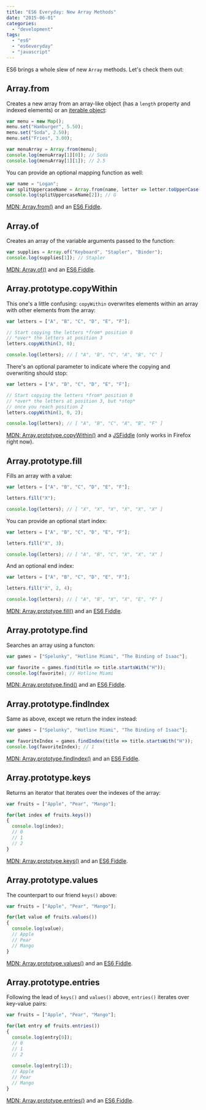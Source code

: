 ```yaml
---
title: "ES6 Everyday: New Array Methods"
date: "2015-06-01"
categories: 
  - "development"
tags: 
  - "es6"
  - "es6everyday"
  - "javascript"
---
```


ES6 brings a whole slew of new `Array` methods. Let's check them out:

## Array.from

Creates a new array from an array-like object (has a `length` property and indexed elements) or an [iterable object](http://www.loganfranken.com/blog/884/es6-everyday-for-of-loops-and-the-iterable-protocol/):

```javascript
var menu = new Map();
menu.set("Hamburger", 5.50);
menu.set("Soda", 2.50);
menu.set("Fries", 3.00);

var menuArray = Array.from(menu);
console.log(menuArray[1][0]); // Soda
console.log(menuArray[1][1]); // 2.5
```

You can provide an optional mapping function as well:

```javascript
var name = "Logan";
var splitUppercaseName = Array.from(name, letter => letter.toUpperCase());
console.log(splitUppercaseName[2]); // G
```

[MDN: Array.from()](https://developer.mozilla.org/en-US/docs/Web/JavaScript/Reference/Global_Objects/Array/from) and an [ES6 Fiddle](http://www.es6fiddle.net/iad3x1a7/).

## Array.of

Creates an array of the variable arguments passed to the function:

```javascript
var supplies = Array.of("Keyboard", "Stapler", "Binder");
console.log(supplies[1]); // Stapler
```

[MDN: Array.of()](https://developer.mozilla.org/en-US/docs/Web/JavaScript/Reference/Global_Objects/Array/of) and an [ES6 Fiddle](http://www.es6fiddle.net/iad429p4/).

## Array.prototype.copyWithin

This one's a little confusing: `copyWithin` overwrites elements within an array with other elements from the array:

```javascript
var letters = ["A", "B", "C", "D", "E", "F"];

// Start copying the letters *from* position 0
// *over* the letters at position 3
letters.copyWithin(3, 0);

console.log(letters); // [ "A", "B", "C", "A", "B", "C" ]
```

There's an optional parameter to indicate where the copying and overwriting should stop:

```javascript
var letters = ["A", "B", "C", "D", "E", "F"];

// Start copying the letters *from* position 0
// *over* the letters at position 3, but *stop*
// once you reach position 2
letters.copyWithin(3, 0, 2);

console.log(letters); // [ "A", "B", "C", "A", "B", "F" ]
```

[MDN: Array.prototype.copyWithin()](https://developer.mozilla.org/en-US/docs/Web/JavaScript/Reference/Global_Objects/Array/copyWithin) and a [JSFiddle](http://jsfiddle.net/49ao78ys/) (only works in Firefox right now).

## Array.prototype.fill

Fills an array with a value:

```javascript
var letters = ["A", "B", "C", "D", "E", "F"];

letters.fill("X");

console.log(letters); // [ "X", "X", "X", "X", "X", "X" ]
```

You can provide an optional start index:

```javascript
var letters = ["A", "B", "C", "D", "E", "F"];

letters.fill("X", 3);

console.log(letters); // [ "A", "B", "C", "X", "X", "X" ]
```

And an optional end index:

```javascript
var letters = ["A", "B", "C", "D", "E", "F"];

letters.fill("X", 2, 4);

console.log(letters); // [ "A", "B", "X", "X", "E", "F" ]
```

[MDN: Array.prototype.fill()](https://developer.mozilla.org/en-US/docs/Web/JavaScript/Reference/Global_Objects/Array/fill) and an [ES6 Fiddle](http://www.es6fiddle.net/iad5lhv8/).

## Array.prototype.find

Searches an array using a functon:

```javascript
var games = ["Spelunky", "Hotline Miami", "The Binding of Isaac"];

var favorite = games.find(title => title.startsWith("H"));
console.log(favorite); // Hotline Miami
```

[MDN: Array.prototype.find()](https://developer.mozilla.org/en-US/docs/Web/JavaScript/Reference/Global_Objects/Array/find) and an [ES6 Fiddle](http://www.es6fiddle.net/iad4q8b9/).

## Array.prototype.findIndex

Same as above, except we return the index instead:

```javascript
var games = ["Spelunky", "Hotline Miami", "The Binding of Isaac"];

var favoriteIndex = games.findIndex(title => title.startsWith("H"));
console.log(favoriteIndex); // 1
```

[MDN: Array.prototype.findIndex()](https://developer.mozilla.org/en-US/docs/Web/JavaScript/Reference/Global_Objects/Array/findIndex) and an [ES6 Fiddle](http://www.es6fiddle.net/iad4zr0m/).

## Array.prototype.keys

Returns an iterator that iterates over the indexes of the array:

```javascript
var fruits = ["Apple", "Pear", "Mango"];

for(let index of fruits.keys())
{
  console.log(index);
  // 0
  // 1
  // 2
}
```

[MDN: Array.prototype.keys()](https://developer.mozilla.org/en-US/docs/Web/JavaScript/Reference/Global_Objects/Array/keys) and an [ES6 Fiddle](http://www.es6fiddle.net/iad55qsk/).

## Array.prototype.values

The counterpart to our friend `keys()` above:

```javascript
var fruits = ["Apple", "Pear", "Mango"];

for(let value of fruits.values())
{
  console.log(value);
  // Apple
  // Pear
  // Mango
}
```

[MDN: Array.prototype.values()](https://developer.mozilla.org/en-US/docs/Web/JavaScript/Reference/Global_Objects/Array/values) and an [ES6 Fiddle](http://www.es6fiddle.net/iad59ttw/).

## Array.prototype.entries

Following the lead of `keys()` and `values()` above, `entries()` iterates over key-value pairs:

```javascript
var fruits = ["Apple", "Pear", "Mango"];

for(let entry of fruits.entries())
{
  console.log(entry[0]);
  // 0
  // 1
  // 2
  
  console.log(entry[1]);
  // Apple
  // Pear
  // Mango
}
```

[MDN: Array.prototype.entries()](https://developer.mozilla.org/en-US/docs/Web/JavaScript/Reference/Global_Objects/Array/entries) and an [ES6 Fiddle](http://www.es6fiddle.net/iad5e5l5/).
